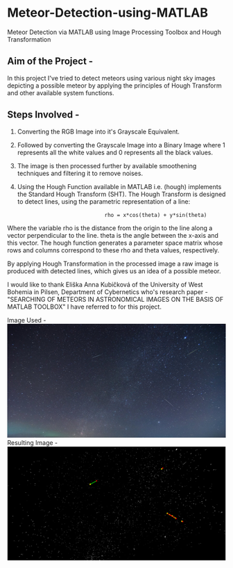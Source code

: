 # Meteor-Detection-using-MATLAB
Meteor Detection via MATLAB using Image Processing Toolbox and Hough Transformation
## Aim of the Project - 
In this project I've tried to detect meteors using various night sky images depicting a possible meteor by applying the principles of Hough Transform and other available system functions.

## Steps Involved - 
1) Converting the RGB Image into it's Grayscale Equivalent.
2) Followed by converting the Grayscale Image into a Binary Image where 1 represents all the white values and 0 represents all the black values. 
3) The image is then processed further by available smoothening techniques and filtering it to remove noises.
4) Using the Hough Function available in MATLAB i.e. (hough) implements the Standard Hough Transform (SHT). The Hough Transform is designed to detect lines, using the parametric representation of a line:

                                   rho = x*cos(theta) + y*sin(theta)

  Where the variable rho is the distance from the origin to the line along a vector perpendicular to the line. theta is the angle between the x-axis and this vector. The hough       function generates a parameter space matrix whose rows and columns correspond to these rho and theta values, respectively.

  By applying Hough Transformation in the processed image a raw image is produced with detected lines, which gives us an idea of a possible meteor.
  
I would like to thank Eliška Anna Kubičková of the University of West Bohemia in Pilsen, Department of Cybernetics who's research paper - "SEARCHING OF METEORS IN ASTRONOMICAL IMAGES ON THE BASIS OF MATLAB TOOLBOX" I have referred to for this project.

Image Used - 
![image used](https://github.com/souvik0306/Meteor-Detection-using-MATLAB/blob/master/meteor.jpg?raw=true)
Resulting Image -
![image used](https://github.com/souvik0306/Meteor-Detection-using-MATLAB/blob/master/Result_image1.png?raw=true)

